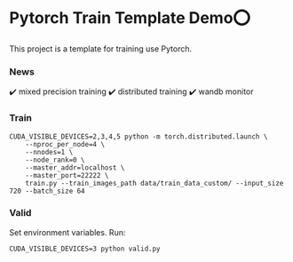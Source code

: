 # Pytorch Train Template Demo:o:

This project is a template for training use Pytorch.

### News
:heavy_check_mark: mixed precision training
:heavy_check_mark: distributed training
:heavy_check_mark: wandb monitor

### Train

``` shell script
CUDA_VISIBLE_DEVICES=2,3,4,5 python -m torch.distributed.launch \
	--nproc_per_node=4 \
	--nnodes=1 \
	--node_rank=0 \
	--master_addr=localhost \
	--master_port=22222 \
	train.py --train_images_path data/train_data_custom/ --input_size 720 --batch_size 64
```

### Valid

Set environment variables. Run:

``` shell script
CUDA_VISIBLE_DEVICES=3 python valid.py
```

